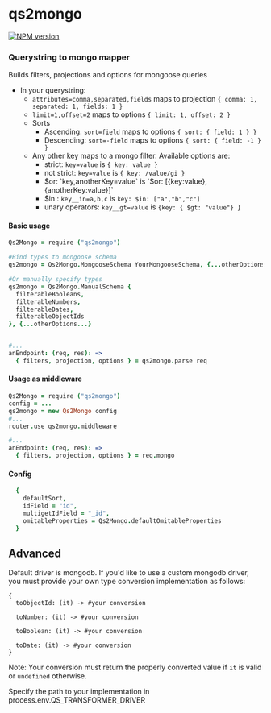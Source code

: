 # qs2mongo

[![NPM version](https://badge.fury.io/js/qs2mongo.png)](http://badge.fury.io/js/qs2mongo)

### Querystring to mongo mapper

Builds filters, projections and options for mongoose queries
- In your querystring: 
  - `attributes=comma,separated,fields` maps to projection `{ comma: 1, separated: 1, fields: 1 }`
  - `limit=1,offset=2` maps to options `{ limit: 1, offset: 2 }`
  - Sorts
    - Ascending: `sort=field` maps to options `{ sort: { field: 1 } }`
    - Descending: `sort=-field` maps to options `{ sort: { field: -1 } }`
  - Any other key maps to a mongo filter. Available options are:
    - strict: `key=value` is `{ key: value }`
    - not strict: `key=value` is `{ key: /value/gi }`
    - $or: `key,anotherKey=value` is `$or: [{key:value}, {anotherKey:value}]`
    - $in : `key__in=a,b,c` is `key: $in: ["a","b","c"]`
    - unary operators: `key__gt=value` is `{key: { $gt: "value"} }`

#### Basic usage

``` Coffeescript
Qs2Mongo = require ("qs2mongo")

#Bind types to mongoose schema
qs2mongo = Qs2Mongo.MongooseSchema YourMongooseSchema, {...otherOptions...}

#Or manually specify types
qs2mongo = Qs2Mongo.ManualSchema {
  filterableBooleans, 
  filterableNumbers,
  filterableDates,
  filterableObjectIds
}, {...otherOptions...}
```

``` Coffeescript

#... 
anEndpoint: (req, res): =>
  { filters, projection, options } = qs2mongo.parse req
```

#### Usage as middleware

``` Coffeescript
Qs2Mongo = require ("qs2mongo")
config = ...
qs2mongo = new Qs2Mongo config
#... 
router.use qs2mongo.middleware

#... 
anEndpoint: (req, res): =>
  { filters, projection, options } = req.mongo

```

#### Config

``` Coffeescript
  {
    defaultSort, 
    idField = "id", 
    multigetIdField = "_id", 
    omitableProperties = Qs2Mongo.defaultOmitableProperties
  }
```


## Advanced

Default driver is mongodb. If you'd like to use a custom mongodb driver, you must provide your own type conversion implementation as follows:

``` Coffesscript
{
  toObjectId: (it) -> #your conversion

  toNumber: (it) -> #your conversion

  toBoolean: (it) -> #your conversion

  toDate: (it) -> #your conversion
}
```
Note: Your conversion must return the properly converted value if `it` is valid or `undefined` otherwise.

Specify the path to your implementation in process.env.QS_TRANSFORMER_DRIVER
